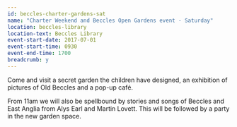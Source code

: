 ```yaml
---
id: beccles-charter-gardens-sat
name: "Charter Weekend and Beccles Open Gardens event - Saturday"
location: beccles-library
location-text: Beccles Library
event-start-date: 2017-07-01
event-start-time: 0930
event-end-time: 1700
breadcrumb: y
---
```


Come and visit a secret garden the children have designed, an exhibition of pictures of Old Beccles and a pop-up café.

From 11am we will also be spellbound by stories and songs of Beccles and East Anglia from Alys Earl and Martin Lovett. This will be followed by a party in the new garden space.
